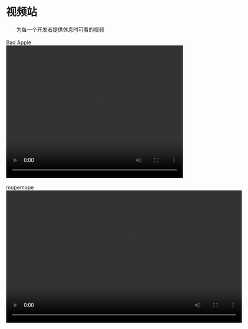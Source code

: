 # 视频站
&emsp;&emsp;为每一个开发者提供休息时可看的视频  
<br>
Bad Apple <br>
<video width="480" height="360" controls>  
  <source src="badapple.mp4" type="video/mp4"> 
  如果显示了这行文本，说明您的markdown阅读器不支持视频控件。
</video>
<br><br>
mopemope<br>
<video width="640" height="360" controls>  
  <source src="mopemope.mp4" type="video/mp4"> 
  如果显示了这行文本，说明您的markdown阅读器不支持视频控件。
</video>